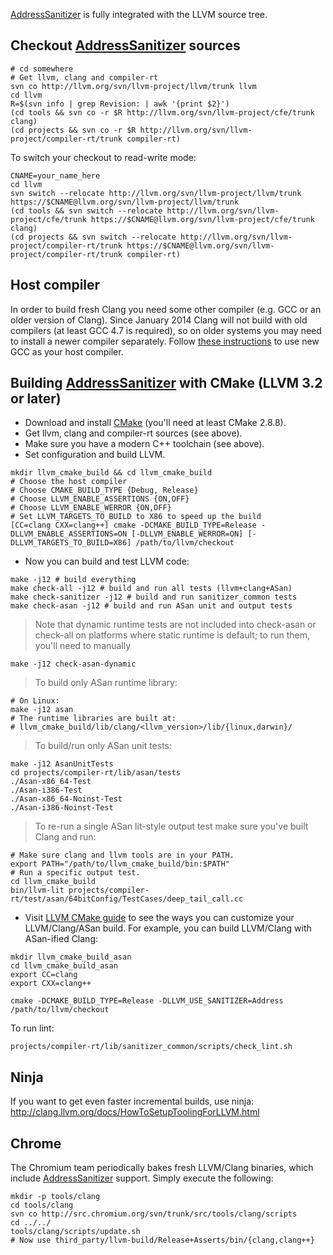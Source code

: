 [AddressSanitizer](AddressSanitizer) is fully integrated with the LLVM source tree.

## Checkout [AddressSanitizer](AddressSanitizer) sources
```
# cd somewhere
# Get llvm, clang and compiler-rt
svn co http://llvm.org/svn/llvm-project/llvm/trunk llvm
cd llvm
R=$(svn info | grep Revision: | awk '{print $2}')
(cd tools && svn co -r $R http://llvm.org/svn/llvm-project/cfe/trunk clang)
(cd projects && svn co -r $R http://llvm.org/svn/llvm-project/compiler-rt/trunk compiler-rt)
```

To switch your checkout to read-write mode:
```
CNAME=your_name_here
cd llvm
svn switch --relocate http://llvm.org/svn/llvm-project/llvm/trunk https://$CNAME@llvm.org/svn/llvm-project/llvm/trunk
(cd tools && svn switch --relocate http://llvm.org/svn/llvm-project/cfe/trunk https://$CNAME@llvm.org/svn/llvm-project/cfe/trunk clang)
(cd projects && svn switch --relocate http://llvm.org/svn/llvm-project/compiler-rt/trunk https://$CNAME@llvm.org/svn/llvm-project/compiler-rt/trunk compiler-rt)
```

## Host compiler
In order to build fresh Clang you need some other compiler (e.g. GCC or an older version of Clang).
Since January 2014 Clang will not build with old compilers (at least GCC 4.7 is required),
so on older systems you may need to install a newer compiler separately. Follow [these instructions](http://llvm.org/docs/GettingStarted.html#getting-a-modern-host-c-toolchain) to use new GCC as your host compiler.

## Building [AddressSanitizer](AddressSanitizer) with CMake (LLVM 3.2 or later)
  * Download and install [CMake](http://www.cmake.org/cmake/resources/software.html) (you'll need at least CMake 2.8.8).
  * Get llvm, clang and compiler-rt sources (see above).
  * Make sure you have a modern C++ toolchain (see above).
  * Set configuration and build LLVM.
```
mkdir llvm_cmake_build && cd llvm_cmake_build
# Choose the host compiler
# Choose CMAKE_BUILD_TYPE {Debug, Release}
# Choose LLVM_ENABLE_ASSERTIONS {ON,OFF}
# Choose LLVM_ENABLE_WERROR {ON,OFF}
# Set LLVM_TARGETS_TO_BUILD to X86 to speed up the build
[CC=clang CXX=clang++] cmake -DCMAKE_BUILD_TYPE=Release -DLLVM_ENABLE_ASSERTIONS=ON [-DLLVM_ENABLE_WERROR=ON] [-DLLVM_TARGETS_TO_BUILD=X86] /path/to/llvm/checkout
```

  * Now you can build and test LLVM code:
```
make -j12 # build everything
make check-all -j12 # build and run all tests (llvm+clang+ASan)
make check-sanitizer -j12 # build and run sanitizer_common tests
make check-asan -j12 # build and run ASan unit and output tests
```
> Note that dynamic runtime tests are not included into check-asan or check-all on platforms where static runtime is default; to run them, you'll need to manually
```
make -j12 check-asan-dynamic
```
> To build only ASan runtime library:
```
# On Linux:
make -j12 asan
# The runtime libraries are built at:
# llvm_cmake_build/lib/clang/<llvm_version>/lib/{linux,darwin}/
```
> To build/run only ASan unit tests:
```
make -j12 AsanUnitTests
cd projects/compiler-rt/lib/asan/tests
./Asan-x86_64-Test
./Asan-i386-Test
./Asan-x86_64-Noinst-Test
./Asan-i386-Noinst-Test
```

> To re-run a single ASan lit-style output test make sure you've built Clang and run:
```
# Make sure clang and llvm tools are in your PATH.
export PATH="/path/to/llvm_cmake_build/bin:$PATH"
# Run a specific output test.
cd llvm_cmake_build
bin/llvm-lit projects/compiler-rt/test/asan/64bitConfig/TestCases/deep_tail_call.cc
```
  * Visit [LLVM CMake guide](http://llvm.org/docs/CMake.html) to see the ways you can customize your LLVM/Clang/ASan build. For example, you can build LLVM/Clang with ASan-ified Clang:
```
mkdir llvm_cmake_build_asan
cd llvm_cmake_build_asan
export CC=clang
export CXX=clang++

cmake -DCMAKE_BUILD_TYPE=Release -DLLVM_USE_SANITIZER=Address /path/to/llvm/checkout
```

To run lint:
```
projects/compiler-rt/lib/sanitizer_common/scripts/check_lint.sh
```

## Ninja
If you want to get even faster incremental builds, use ninja: http://clang.llvm.org/docs/HowToSetupToolingForLLVM.html

## Chrome
The Chromium team periodically bakes fresh LLVM/Clang binaries, which include [AddressSanitizer](AddressSanitizer) support.
Simply execute the following:
```
mkdir -p tools/clang
cd tools/clang
svn co http://src.chromium.org/svn/trunk/src/tools/clang/scripts
cd ../../
tools/clang/scripts/update.sh
# Now use third_party/llvm-build/Release+Asserts/bin/{clang,clang++}
```
